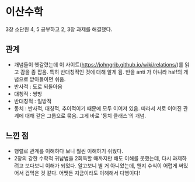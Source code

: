# 이산수학
3장 소단원 4, 5 공부하고 2, 3장 과제를 해결했다.

## 관계
+ 개념들이 헷갈렸는데 이 사이트(<https://johngrib.github.io/wiki/relations/>)를 읽고 감을 좀 잡음. 특히 반대칭적인 것에 대해 알게 됨. 반을 anti 가 아니라 half의 개념으로 받아들이면 쉬움.
+ 반사적 : 도로 되돌아옴
+ 대칭적 : 쌍방
+ 반대칭적 : 일방적
+ 동치 : 반사적, 대칭적, 추이적이기 때문에 모두 이어져 있음. 따라서 서로 이어진 관계에 대해 같은 그룹으로 묶음. 그게 바로 '동치 클래스'의 개념.

## 느낀 점
+ 행렬로 관계를 이해하다 보니 훨씬 이해하기 쉬웠다.
+ 2장의 강한 수학적 귀납법을 2회독할 때까지만 해도 이해를 못했는데, 다시 과제하려고 보다보니 이해가 되었다. 알고보니 별 거 아니었는데, 왠지 수식이 어렵게 써있어서 겁먹은 것 같다. 어쨋든 지금이라도 이해해서 다행이다!
